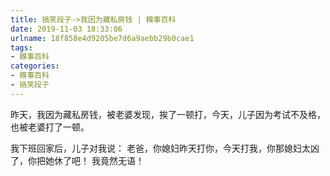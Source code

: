 ```yaml
---
title: 搞笑段子->我因为藏私房钱 | 糗事百科
date: 2019-11-03 18:33:06
urlname: 18f858e4d9205be7d6a9aebb29b0cae1
tags: 
- 糗事百科
categories:
- 糗事百科
- 搞笑段子
---
```

昨天，我因为藏私房钱，被老婆发现，挨了一顿打，今天，儿子因为考试不及格，也被老婆打了一顿。

我下班回家后，儿子对我说： 老爸，你媳妇昨天打你，今天打我，你那媳妇太凶了，你把她休了吧！ 我竟然无语！


